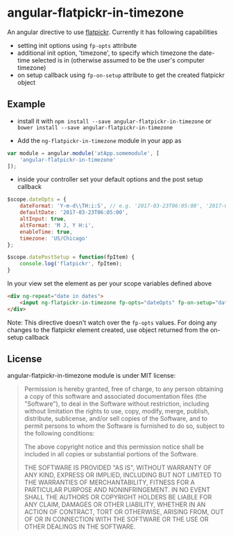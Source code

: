 # angular-flatpickr-in-timezone

An angular directive to use [flatpickr](https://github.com/chmln/flatpickr).
Currently it has following capabilities
* setting init options using `fp-opts` attribute
* additional init option, 'timezone', to specify which timezone the date-time selected is in (otherwise assumed to be the user's computer timezone)
* on setup callback using `fp-on-setup` attribute to get the created flatpickr object

## Example

* install it with `npm install --save angular-flatpickr-in-timezone` or `bower install --save angular-flatpickr-in-timezone`

* Add the `ng-flatpickr-in-timezone` module in your app as

```js
var module = angular.module('atApp.somemodule', [
    'angular-flatpickr-in-timezone'
]);
```

* inside your controller set your default options and the post setup callback

```js
$scope.dateOpts = {
    dateFormat: 'Y-m-d\\TH:i:S', // e.g. '2017-03-23T06:05:00', '2017-03-23T14:25:00'
    defaultDate: '2017-03-23T06:05:00',
    altInput: true,
    altFormat: 'M J, Y H:i',
    enableTime: true,
    timezone: 'US/Chicago'
};

$scope.datePostSetup = function(fpItem) {
    console.log('flatpickr', fpItem);
}

```

In your view set the element as per your scope variables defined above
``` html
<div ng-repeat="date in dates">
    <input ng-flatpickr-in-timezone fp-opts="dateOpts" fp-on-setup="datePostSetup(fpItem)" ng-model="dateTime">
</div>
```


Note: This directive doesn't watch over the `fp-opts` values. For doing any changes to the flatpickr element created, use object returned from the on-setup callback


## License

angular-flatpickr-in-timezone module is under MIT license:

> Permission is hereby granted, free of charge, to any person
> obtaining a copy of this software and associated documentation files
> (the "Software"), to deal in the Software without restriction,
> including without limitation the rights to use, copy, modify, merge,
> publish, distribute, sublicense, and/or sell copies of the Software,
> and to permit persons to whom the Software is furnished to do so,
> subject to the following conditions:
>
> The above copyright notice and this permission notice shall be
> included in all copies or substantial portions of the Software.
>
> THE SOFTWARE IS PROVIDED "AS IS", WITHOUT WARRANTY OF ANY KIND,
> EXPRESS OR IMPLIED, INCLUDING BUT NOT LIMITED TO THE WARRANTIES OF
> MERCHANTABILITY, FITNESS FOR A PARTICULAR PURPOSE AND
> NONINFRINGEMENT. IN NO EVENT SHALL THE AUTHORS OR COPYRIGHT HOLDERS
> BE LIABLE FOR ANY CLAIM, DAMAGES OR OTHER LIABILITY, WHETHER IN AN
> ACTION OF CONTRACT, TORT OR OTHERWISE, ARISING FROM, OUT OF OR IN
> CONNECTION WITH THE SOFTWARE OR THE USE OR OTHER DEALINGS IN THE
> SOFTWARE.
